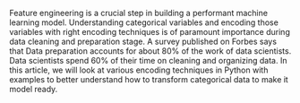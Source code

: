 Feature engineering is a crucial step in building a performant machine learning model. Understanding categorical variables and encoding those variables with right encoding techniques is of paramount importance during data cleaning and preparation stage. A survey published on Forbes says that Data preparation accounts for about 80% of the work of data scientists. Data scientists spend 60% of their time on cleaning and organizing data. 
In this article, we will look at various encoding techniques in Python with examples to better understand how to transform categorical data to make it model ready.
